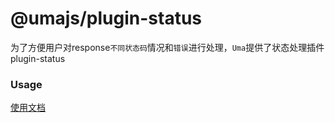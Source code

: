 # @umajs/plugin-status

为了方便用户对response`不同状态码`情况和`错误`进行处理，`Uma`提供了状态处理插件plugin-status

### Usage

[使用文档](https://umajs.github.io/%E6%8F%92%E4%BB%B6/Status.html#%E9%85%8D%E7%BD%AE)